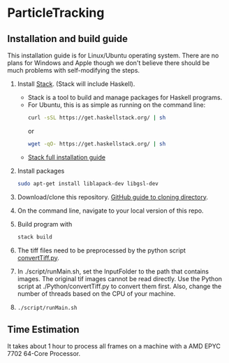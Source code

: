 # ParticleTracking


## Installation and build guide
This installation guide is for Linux/Ubuntu operating system. There are no plans for Windows and Apple though we don't believe there should be much problems with self-modifying the steps.
1. Install <a href="https://docs.haskellstack.org/en/stable/README/#how-to-install>">Stack</a>. (Stack will include Haskell). 
   - Stack is a tool to build and manage packages for Haskell programs.
   * For Ubuntu, this is as simple as running on the command line: 
     ```bash
     curl -sSL https://get.haskellstack.org/ | sh
     ```
     or
     ```bash
     wget -qO- https://get.haskellstack.org/ | sh
     ```
   * <a href="https://docs.haskellstack.org/en/stable/install_and_upgrade/">Stack full installation guide</a>
   
2. Install packages
   ```bash
   sudo apt-get install liblapack-dev libgsl-dev
   ```

3. Download/clone this repository. <a href="https://help.github.com/en/articles/cloning-a-repository">GitHub guide to cloning directory</a>.

4. On the command line, navigate to your local version of this repo.

5. Build program with 
   ```bash
   stack build
   ```
6. The tiff files need to be preprocessed by the python script <a href="https://github.com/XinhuaZhang/Particle-Tracking/blob/main/Python/convertTiff.py">convertTiff.py</a>.

7. In ./script/runMain.sh, set the InputFolder to the path that contains images. The original tif images cannot be read directly. Use the Python script at ./Python/convertTiff.py to convert them first. Also, change the number of threads based on the CPU of your machine.

8. ```bash
   ./script/runMain.sh
   ```

## Time Estimation

It takes about 1 hour to process all frames on a machine with a AMD EPYC 7702 64-Core Processor. 
